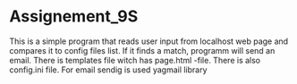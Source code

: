 # Assignement_9S
This is a simple program that reads user input from localhost web page and compares it to config files list.
If it finds a match, programm will send an email.
There is templates file witch has page.html -file.
There is also config.ini file.
For email sendig is used yagmail library
